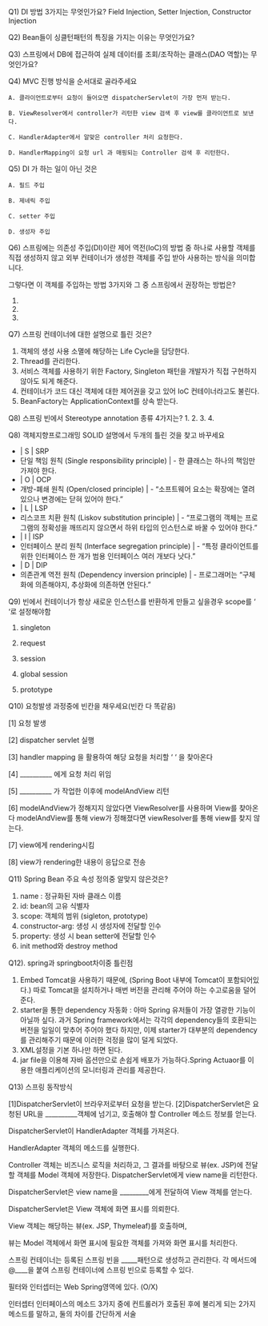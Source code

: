 Q1) DI 방법 3가지는 무엇인가요?
	Field Injection, Setter Injection, Constructor Injection

Q2) Bean들이 싱클턴패턴의 특징을 가지는 이유는 무엇인가요?

Q3) 스프링에서 DB에 접근하여 실제 데이터를 조회/조작하는 클래스(DAO 역할)는 무엇인가요?


Q4) MVC 진행 방식을 순서대로 골라주세요

	A. 클라이언트로부터 요청이 들어오면 dispatcherServlet이 가장 먼저 받는다.

	B. ViewResolver에서 controller가 리턴한 view 검색 후 view를 클라이언트로 보낸다.

	C. HandlerAdapter에서 알맞은 controller 처리 요청한다.

	D. HandlerMapping이 요청 url 과 매핑되는 Controller 검색 후 리턴한다.

Q5) DI 가 하는 일이 아닌 것은

	A. 필드 주입

	B. 제네릭 주입

	C. setter 주입

	D. 생성자 주입
	
	
	
Q6) 스프링에는 의존성 주입(DI)이란 제어 역전(IoC)의 방법 중 하나로 사용할 객체를 직접 생성하지 않고 외부 컨테이너가 생성한 객체를 주입 받아 사용하는 방식을 의미합니다. 

그렇다면 이 객체를 주입하는 방법 3가지와 그 중 스프링에서 권장하는 방법은? 

1. 
2. 
3.

Q7) 스프링 컨테이너에 대한 설명으로 틀린 것은?


1. 객체의 생성 사용 소멸에 해당하는 Life Cycle을 담당한다.
2. Thread를 관리한다.
3. 서비스 객체를 사용하기 위한 Factory, Singleton 패턴을 개발자가 직접 구현하지 않아도 되게 해준다.
4. 컨테이너가 코드 대신 객체에 대한 제어권을 갖고 있어 IoC 컨테이너라고도 불린다.
5. BeanFactory는 ApplicationContext를 상속 받는다.


Q8) 스프링 빈에서 Stereotype annotation 종류 4가지는?
1.
2.
3.
4.

Q8) 객체지향프로그래밍 SOLID 설명에서 두개의 틀린 것을 찾고 바꾸세요

- | S | SRP
- 단일 책임 원칙 (Single responsibility principle) | - 한 클래스는 하나의 책임만 가져야 한다.
- | O | OCP
- 개방-폐쇄 원칙 (Open/closed principle) | - “소프트웨어 요소는 확장에는 열려 있으나 변경에는 닫혀 있어야 한다.”
- | L | LSP
- 리스코프 치환 원칙 (Liskov substitution principle) | - “프로그램의 객체는 프로그램의 정확성을 깨뜨리지 않으면서 하위 타입의 인스턴스로 바꿀 수 있어야 한다.” 
- | I | ISP
- 인터페이스 분리 원칙 (Interface segregation principle) | - “특정 클라이언트를 위한 인터페이스 한 개가 범용 인터페이스 여러 개보다 낫다.” 
- | D | DIP
- 의존관계 역전 원칙 (Dependency inversion principle) | - 프로그래머는 “구체화에 의존해야지, 추상화에 의존하면 안된다.” 

Q9) 빈에서 컨테이너가 항상 새로운 인스턴스를 반환하게 만들고 싶을경우 scope를 ‘    ‘로 설정해야함

1) singleton

2) request

3) session

4) global session

5) prototype




Q10) 요청발생 과정중에 빈칸을 채우세요(빈칸 다 똑같음)

[1] 요청 발생

[2] dispatcher servlet 실행

[3] handler mapping 을 활용하여 해당 요청을 처리할 ‘        ‘ 을 찾아온다

[4] __________ 에게 요청 처리 위임

[5] __________ 가 작업한 이후에 modelAndView 리턴

[6] modelAndView가 정해지지 않았다면 ViewResolver를 사용하며 View를 찾아온다
	modelAndView를 통해 view가 정해졌다면 viewResolver를 통해 view를 찾지 않는다.

[7] view에게 rendering시킴

[8] view가 rendering한 내용이 응답으로 전송

Q11) Spring Bean 주요 속성 정의중 알맞지 않은것은?
1) name : 정규화된 자바 클래스 이름
2) id: bean의 고유 식별자
3) scope: 객체의 범위 (sigleton, prototype)
4) constructor-arg: 생성 시 생성자에 전달할 인수
5) property: 생성 시 bean setter에 전달할 인수
6) init method와 destroy method

Q12). spring과 springboot차이중 틀린점

1) Embed Tomcat을 사용하기 때문에, (Spring Boot 내부에 Tomcat이 포함되어있다.) 따로 Tomcat을 설치하거나 매번 버전을 관리해 주어야 하는 수고로움을 덜어준다.
2) starter을 통한 dependency 자동화 : 아마 Spring 유저들이 가장 열광한 기능이 아닐까 싶다. 과거 Spring framework에서는 각각의 dependency들의 호환되는 버전을 일일이 맞추어 주어야 했다 
		하지만, 이제 starter가 대부분의 dependency를 관리해주기 때문에 이러한 걱정을 많이 덜게 되었다.
3) XML설정을 기본 하나만 하면 된다.
4) jar file을 이용해 자바 옵션만으로 손쉽게 배포가 가능하다.Spring Actuaor를 이용한 애플리케이션의 모니터링과 관리를 제공한다.




Q13) 스프링 동작방식

[1]DispatcherServlet이 브라우저로부터 요청을 받는다.
[2]DispatcherServlet은 요청된 URL을 __________객체에 넘기고,
호출해야 할 Controller 메소드 정보를 얻는다.

DispatcherServlet이 HandlerAdapter 객체를 가져온다.

HandlerAdapter 객체의 메소드를 실행한다.

Controller 객체는 비즈니스 로직을 처리하고, 그 결과를 바탕으로 뷰(ex. JSP)에 전달할 객체를 Model 객체에 저장한다. DispatcherServlet에게 view name을 리턴한다.

DispatcherServlet은 view name을 _________에게 전달하여 View 객체를 얻는다.

DispatcherServlet은 View 객체에 화면 표시를 의뢰한다.

View 객체는 해당하는 뷰(ex. JSP, Thymeleaf)를 호출하며,

뷰는 Model 객체에서 화면 표시에 필요한 객체를 가져와 화면 표시를 처리한다.

스프링 컨테이너는 등록된 스프링 빈을 _____패턴으로 생성하고 관리한다. 각 메서드에 @____을 붙여 스프링 컨테이너에 스프링 빈으로 등록할 수 있다.

필터와 인터셉터는 Web Spring영역에 있다. (O/X)

인터셉터 인터페이스의 메소드 3가지 중에 컨트롤러가 호출된 후에 불리게 되는 2가지 메소드를 말하고, 둘의 차이를 간단하게 서술
